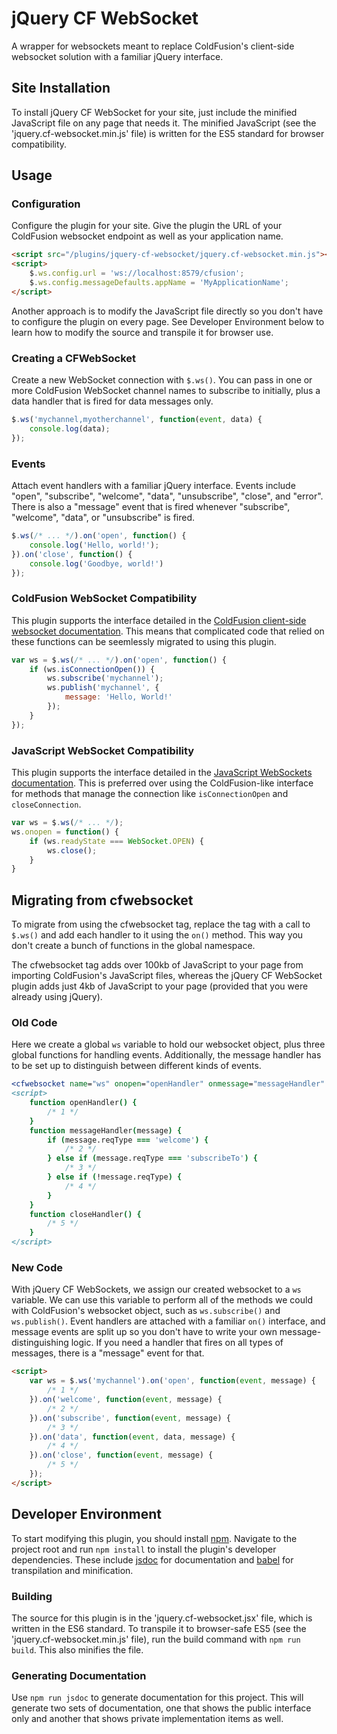 # jQuery CF WebSocket
A wrapper for websockets meant to replace ColdFusion's client-side websocket solution with a familiar jQuery interface.

## Site Installation
To install jQuery CF WebSocket for your site, just include the minified JavaScript file on any page that needs it. The minified JavaScript (see the 'jquery.cf-websocket.min.js' file) is written for the ES5 standard for browser compatibility.

## Usage

### Configuration
Configure the plugin for your site. Give the plugin the URL of your ColdFusion websocket endpoint as well as your application name.
```html
<script src="/plugins/jquery-cf-websocket/jquery.cf-websocket.min.js"></script>
<script>
    $.ws.config.url = 'ws://localhost:8579/cfusion';
    $.ws.config.messageDefaults.appName = 'MyApplicationName';
</script>
```

Another approach is to modify the JavaScript file directly so you don't have to configure the plugin on every page. See Developer Environment below to learn how to modify the source and transpile it for browser use.

### Creating a CFWebSocket
Create a new WebSocket connection with `$.ws()`. You can pass in one or more ColdFusion WebSocket channel names to subscribe to initially, plus a data handler that is fired for data messages only.
```javascript
$.ws('mychannel,myotherchannel', function(event, data) {
    console.log(data);
});
```

### Events
Attach event handlers with a familiar jQuery interface. Events include "open", "subscribe", "welcome", "data", "unsubscribe", "close", and "error". There is also a "message" event that is fired whenever "subscribe", "welcome", "data", or "unsubscribe" is fired.
```javascript
$.ws(/* ... */).on('open', function() {
    console.log('Hello, world!');
}).on('close', function() {
    console.log('Goodbye, world!')
});
```

### ColdFusion WebSocket Compatibility
This plugin supports the interface detailed in the [ColdFusion client-side websocket documentation](https://helpx.adobe.com/coldfusion/developing-applications/coldfusion-and-html-5/using-coldfusion-websocket/using-websocket-to-broadcast-messages.html#UsingtheWebSocketJavaScriptfunctions). This means that complicated code that relied on these functions can be seemlessly migrated to using this plugin.
```javascript
var ws = $.ws(/* ... */).on('open', function() {
    if (ws.isConnectionOpen()) {
        ws.subscribe('mychannel');
        ws.publish('mychannel', {
            message: 'Hello, World!'
        });
    }
});
```

### JavaScript WebSocket Compatibility
This plugin supports the interface detailed in the [JavaScript WebSockets documentation](https://developer.mozilla.org/en-US/docs/Web/API/WebSocket). This is preferred over using the ColdFusion-like interface for methods that manage the connection like `isConnectionOpen` and `closeConnection`.
```javascript
var ws = $.ws(/* ... */);
ws.onopen = function() {
    if (ws.readyState === WebSocket.OPEN) {
        ws.close();
    }
}
```

## Migrating from cfwebsocket
To migrate from using the cfwebsocket tag, replace the tag with a call to `$.ws()` and add each handler to it using the `on()` method. This way you don't create a bunch of functions in the global namespace.

The cfwebsocket tag adds over 100kb of JavaScript to your page from importing ColdFusion's JavaScript files, whereas the jQuery CF WebSocket plugin adds just 4kb of JavaScript to your page (provided that you were already using jQuery).

### Old Code
Here we create a global `ws` variable to hold our websocket object, plus three global functions for handling events. Additionally, the message handler has to be set up to distinguish between different kinds of events.
```coldfusion
<cfwebsocket name="ws" onopen="openHandler" onmessage="messageHandler" onclose="closeHandler" subscribeto="mychannel" />
<script>
    function openHandler() {
        /* 1 */
    }
    function messageHandler(message) {
        if (message.reqType === 'welcome') {
            /* 2 */
        } else if (message.reqType === 'subscribeTo') {
            /* 3 */
        } else if (!message.reqType) {
            /* 4 */
        }
    }
    function closeHandler() {
        /* 5 */
    }
</script>
```

### New Code
With jQuery CF WebSockets, we assign our created websocket to a `ws` variable. We can use this variable to perform all of the methods we could with ColdFusion's websocket object, such as `ws.subscribe()` and `ws.publish()`. Event handlers are attached with a familiar `on()` interface, and message events are split up so you don't have to write your own message-distinguishing logic. If you need a handler that fires on all types of messages, there is a "message" event for that.
```html
<script>
    var ws = $.ws('mychannel').on('open', function(event, message) {
        /* 1 */
    }).on('welcome', function(event, message) {
        /* 2 */
    }).on('subscribe', function(event, message) {
        /* 3 */
    }).on('data', function(event, data, message) {
        /* 4 */
    }).on('close', function(event, message) {
        /* 5 */
    });
</script>
```

## Developer Environment
To start modifying this plugin, you should install [npm](https://www.npmjs.com/). Navigate to the project root and run `npm install` to install the plugin's developer dependencies. These include [jsdoc](http://usejsdoc.org/) for documentation and [babel](https://babeljs.io/) for transpilation and minification.

### Building
The source for this plugin is in the 'jquery.cf-websocket.jsx' file, which is written in the ES6 standard. To transpile it to browser-safe ES5 (see the 'jquery.cf-websocket.min.js' file), run the build command with `npm run build`. This also minifies the file.

### Generating Documentation
Use `npm run jsdoc` to generate documentation for this project. This will generate two sets of documentation, one that shows the public interface only and another that shows private implementation items as well.